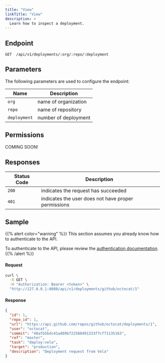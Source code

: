 ```yaml
---
title: "View"
linkTitle: "View"
description: >
  Learn how to inspect a deployment.
---
```


## Endpoint

```
GET  /api/v1/deployments/:org/:repo/:deployment
```

## Parameters

The following parameters are used to configure the endpoint:

| Name         | Description          |
| ------------ | -------------------- |
| `org`        | name of organization |
| `repo`       | name of repository   |
| `deployment` | number of deployment |

## Permissions

COMING SOON!

## Responses

| Status Code | Description                                         |
| ----------- | --------------------------------------------------- |
| `200`       | indicates the request has succeeded                 |
| `401`       | indicates the user does not have proper permissions |

## Sample

{{% alert color="warning" %}}
This section assumes you already know how to authenticate to the API.

To authenticate to the API, please review the [authentication documentation](/docs/reference/api/authentication/).
{{% /alert %}}

#### Request

```sh
curl \
  -X GET \
  -H "Authorization: Bearer <token>" \
  "http://127.0.0.1:8080/api/v1/deployments/github/octocat/1"
```

#### Response

```json
{
  "id": 1,
  "repo_id": 1,
  "url": "https://api.github.com/repos/github/octocat/deployments/1",
  "user": "octocat",
  "commit": "48afb5bdc41ad69bf22588491333f7cf71135163",
  "ref": "master",
  "task": "deploy:vela",
  "target": "production",
  "description": "Deployment request from Vela"
}
```
